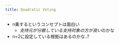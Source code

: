```yaml
---
title: Quadratic Voting
---
```


* n乗するというコンセプトは面白い
  * *支持元が分散している支持対象の方が良い*のかな
* n=2に設定している根拠はあるのかな..?

